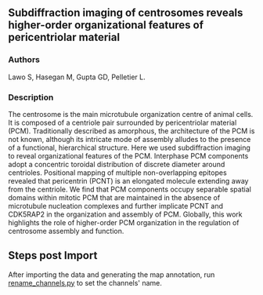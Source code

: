 ## Subdiffraction imaging of centrosomes reveals higher-order organizational features of pericentriolar material

### Authors

Lawo S, Hasegan M, Gupta GD, Pelletier L.

### Description

The centrosome is the main microtubule organization centre of animal cells. It is composed of a centriole pair surrounded by pericentriolar material (PCM). Traditionally described as amorphous, the architecture of the PCM is not known, although its intricate mode of assembly alludes to the presence of a functional, hierarchical structure. Here we used subdiffraction imaging to reveal organizational features of the PCM. Interphase PCM components adopt a concentric toroidal distribution of discrete diameter around centrioles. Positional mapping of multiple non-overlapping epitopes revealed that pericentrin (PCNT) is an elongated molecule extending away from the centriole. We find that PCM components occupy separable spatial domains within mitotic PCM that are maintained in the absence of microtubule nucleation complexes and further implicate PCNT and CDK5RAP2 in the organization and assembly of PCM. Globally, this work highlights the role of higher-order PCM organization in the regulation of centrosome assembly and function.

## Steps post Import

After importing the data and generating the map annotation, run [rename_channels.py](scripts/rename_channels.py) to set the channels' name.
 